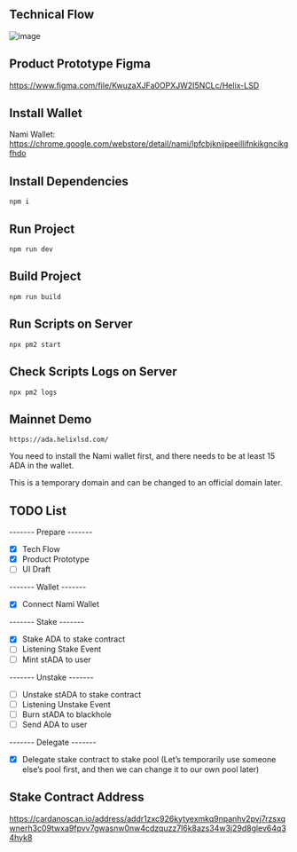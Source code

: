 ## Technical Flow

![image](https://github.com/ZKHelixlabs/helix-cardano-lsd/blob/main/Technical_Flow.jpg)

## Product Prototype Figma

https://www.figma.com/file/KwuzaXJFa0OPXJW2I5NCLc/Helix-LSD

## Install Wallet

Nami Wallet: https://chrome.google.com/webstore/detail/nami/lpfcbjknijpeeillifnkikgncikgfhdo

## Install Dependencies

```
npm i
```

## Run Project

```
npm run dev
```

## Build Project

```
npm run build
```

## Run Scripts on Server

```
npx pm2 start
```

## Check Scripts Logs on Server

```
npx pm2 logs
```

## Mainnet Demo

```
https://ada.helixlsd.com/
```
You need to install the Nami wallet first, and there needs to be at least 15 ADA in the wallet.

This is a temporary domain and can be changed to an official domain later.

## TODO List

------- Prepare -------
- [x] Tech Flow
- [x] Product Prototype
- [ ] UI Draft

------- Wallet -------
- [x] Connect Nami Wallet

------- Stake -------
- [x] Stake ADA to stake contract
- [ ] Listening Stake Event
- [ ] Mint stADA to user

------- Unstake -------
- [ ] Unstake stADA to stake contract
- [ ] Listening Unstake Event
- [ ] Burn stADA to blackhole
- [ ] Send ADA to user

------- Delegate -------
- [x] Delegate stake contract to stake pool (Let’s temporarily use someone else’s pool first, and then we can change it to our own pool later)

## Stake Contract Address

https://cardanoscan.io/address/addr1zxc926kytyexmkq9npanhv2pvj7rzsxqwnerh3c09twxa9fpvv7gwasnw0nw4cdzquzz7l6k8azs34w3j29d8glev64q34hyk8